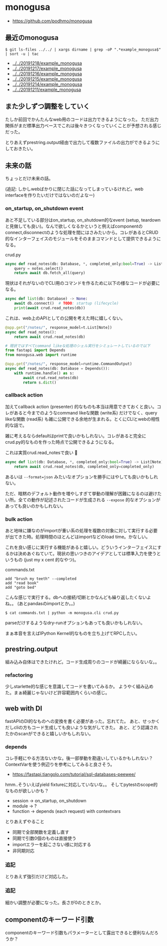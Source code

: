 # monogusa

- https://github.com/podhmo/monogusa

## 最近のmonogusa

```
$ git ls-files ../../ | xargs dirname | grep -oP ".*example_monogusa$" | sort -u | tac
```

- [../../20191218/example_monogusa](../../20191218/example_monogusa)
- [../../20191217/example_monogusa](../../20191217/example_monogusa)
- [../../20191216/example_monogusa](../../20191216/example_monogusa)
- [../../20191215/example_monogusa](../../20191215/example_monogusa)
- [../../20191214/example_monogusa](../../20191214/example_monogusa)
- [../../20191211/example_monogusa](../../20191211/example_monogusa)

## また少しずつ調整をしていく

たしか前回でかんたんなweb用のコードは出力できるようになった。
ただ出力関係がまだ標準出力ベースでこれは後々きつくなっていくことが予想される感じだった。

とりあえずprestring.output経由で出力して複数ファイルの出力ができるようにしておきたい。

## 未来の話

ちょっとだけ未来の話。

(追記: しかしwebばかりに閉じた話になってしまっているけれど。web interfaceを作りたいだけではないのだよなー)

### on_startup, on_shutdown event

あと不足している部分はon_startup, on_shutdown的なevent (setup, teardownと見做しても良い)。なんで欲しくなるかというと例えばcomponentのconnect,disconnectのような処理を間にはさみたいから。コレがあるとCRUD的なインターフェイスのモジュールをそのままコマンドとして提供できるようになる。

crud.py

```python
async def read_notes(db: Database, *, completed_only:bool=True) -> List[Note]
    query = notes.select()
    return await db.fetch_all(query)
```

現状はそれがないのでCLI用のコマンドを作るために以下の様なコードが必要になる。

```python
async def list(db: Database) -> None:
    await db.connect()  # TODO: startup (lifecycle)
    print(await crud.read_notes(db))
```

これは、web上のAPIとしての公開を考えた時に嬉しくない。

```python
@app.get("/notes/", response_model=t.List[Note])
async def read_notes():
    return await crud.read_notes(db)

# 現状ではすべてcommand likeな処理のシェル実行をシミュレートしているので以下
from fastapi import Depends
from monogusa.web import runtime

@app.get("/notes/", response_model=runtime.CommandOutput)
async def read_notes(db: Database = Depends()):
    with runtime.handle() as s:
        await crud.read_notes(db)
        return s.dict()
```

### callback action

加えてcallback action (presenter) 的なものも本当は用意できておくと良い。コレがあると今までのようなcommand likeな関数 (write系) だけでなく、query likeな関数 (read系) も雑に公開できる余地が生まれる。とくにCLIとwebの相性的な話で。

雑に考えるならdefaultはprintで良いかもしれない。コレがあると完全にcrud.py的なものを作った時点で公開できるようになる。

これは実質crud.read_notesで良い :tada:

```python
async def list(db: Database, *, completed_only:bool=True) -> List[Note]
    return await crud.read_notes(db, completed_only=completed_only)
```

あるいは `--format=json` みたいなオプションを勝手にはやしても良いかもしれない。

ただ、暗黙のデフォルト動作を増やしすぎて挙動の理解が困難になるのは避けたい所。全ての動作が記述されたコードが生成される `--expose` 的なオプションがあっても良いのかもしれない。


### bulk action

あと地味に嫌なのがimportが重い系の処理を複数の対象に対して実行する必要が出てきた時。処理時間のほとんどはimportなどのload time。かなしい。

これを良い感じに実行する機能があると嬉しい。どういうインターフェイスにするかは決めあぐねていて。現状の思いつきのアイデアとしては標準入力を使うというもの (just my x cent 的なやつ)。

commands.txt

```
add "brush my teeth" --completed
add "read book"
add "goto bed"
```

こんな感じで実行する。dbへの接続/切断とかなんども繰り返したくないよね。。
(あとpandasのimportとか。。)

```console
$ cat commands.txt | python -m monogusa.cli crud.py
```

parseだけするようなdry-runオプションもあっても良いかもしれない。

まぁ本音を言えばIPython Kernel的なものを立ち上げてRPCしたい。

## prestring.output

組み込み自体はできたけれど。コード生成周りのコードが綺麗にならないな。。

### refactoring

少しstarlette的な感じを意識してコードを書いてみるか。
ようやく組み込めた。まぁ綺麗じゃないけど許容範囲内くらいの感じ。

## web with DI

fastAPIのDI的なものへの変換を書く必要があった。忘れてた。
あと、せっかくだしcliの方もコード生成しても良いような気がしてきた。
あと、どう認識されたかのscanができると嬉しいかもしれない。

### depends

コレ手軽にやる方法ないかな。後一部挙動を勘違いしているかもしれない？
ContextVarを使う例辺りを参考にしてみると良さそう。

- https://fastapi.tiangolo.com/tutorial/sql-databases-peewee/

hmm..そういえばyield fixtureに対応していないな。。
そしてpytestのscope的なものが欲しいかも？

- session -> on_startup, on_shutdown
- module -> ?
- function -> depends (each request) with contextvars

とりあえずやること

- 同期で全部関数を定義し直す
- 同期で引数0個のものは直接使う
- importエラーを起こさない様に対応する
- 非同期対応

### 追記

とりあえず強引だけど対応した。

### 追記

細かい調整が必要になった。長さが0のときとか。


## componentのキーワード引数

componentのキーワード引数もパラメーターとして露出できると便利なんだろうか？
